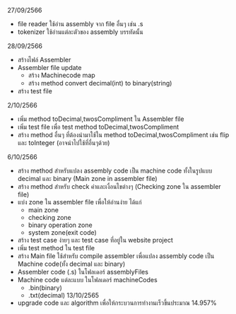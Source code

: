 27/09/2566
- file reader ใช้อ่าน assembly จาก file อื่นๆ เช่น .s  
- tokenizer ใช้อ่านแต่ละตัวของ assembly บรรทัดนั้น

28/09/2566
- สร้างไฟล์ Assembler
- Assembler file update
  - สร้าง Machinecode map
  - สร้าง method convert decimal(int) to binary(string)
 - สร้าง test file

2/10/2566
  - เพิ่ม method toDecimal,twosCompliment ใน Assembler file
  - เพิ่ม test file เพื่อ test method toDecimal,twosCompliment
  - สร้าง method อื่นๆ ที่ต้องนำมาใช้ใน method toDecimal,twosCompliment เช่น flip และ toInteger (อาจนำไปใช้ที่อื่นๆด้วย)

6/10/2566
  - สร้าง method สำหรับแปลง assembly code เป็น machine code ทั้งในรูปแบบ decimal และ binary (Main zone in assembler file)
  - สร้าง method สำหรับ check ค่าและเงื่อนไขต่างๆ (Checking zone ใน assembler file)
  - แบ่ง zone ใน assembler file เพื่อให้อ่านง่าย ได้แก่
    - main zone
    - checking zone
    - binary operation zone
    - system zone(exit code)
  - สร้าง test case ง่ายๆ และ test case ที่อยู่ใน website project
  - เพิ่ม test method ใน test file
  - สร้าง Main file ใช้สำหรับ compile assembler เพื่อแปลง assembly code เป็น Machine code(ทั้ง decimal และ binary) 
  - Assembler code (.s) ในโฟลเดอร์ assemblyFiles
  - Machine code แต่ละแบบ  ในโฟลเดอร์ machineCodes
      - .bin(binary)
      - .txt(decimal)
13/10/2565
  - upgrade code และ algorithm เพื่อให้กระบวนการทำงานเร็วขึ้นประมาณ 14.957%
